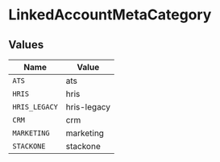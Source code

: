 # LinkedAccountMetaCategory


## Values

| Name          | Value         |
| ------------- | ------------- |
| `ATS`         | ats           |
| `HRIS`        | hris          |
| `HRIS_LEGACY` | hris-legacy   |
| `CRM`         | crm           |
| `MARKETING`   | marketing     |
| `STACKONE`    | stackone      |
